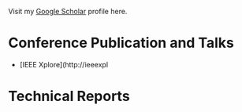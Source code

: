 Visit my [Google Scholar](https://scholar.google.com/citations?user=dl98f5UAAAAJ&hl=en) profile here.

# Conference Publication and Talks
* [IEEE Xplore](http://ieeexpl  

# Technical Reports

